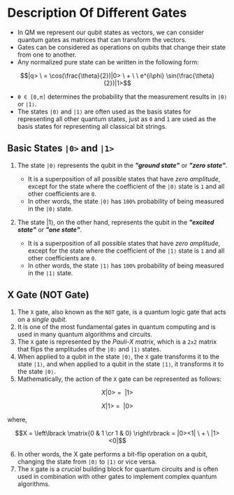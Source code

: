 # Description Of Different Gates

* In QM we represent our qubit states as vectors, we can consider quantum gates as matrices that can transform the vectors.
* Gates can be considered as operations on qubits that change their state from one to another.
* Any normalized pure state can be written in the following form:
 ```math
 |q> \ = \cos(\frac{\theta}{2})|0> \ + \ \ e^{i\phi} \sin(\frac{\theta}{2})|1>
 ```
* ` θ ∈ [0,π] ` determines the probability that the measurement results in `|0⟩` or `|1⟩`.
* The states `|0⟩` and `|1⟩` are often used as the basis states for representing all other quantum states, just as `0` and `1` are used as the basis states for representing all classical bit strings. 


## Basic States `|0>` and `|1>`

1. The state `|0⟩` represents the qubit in the **_"ground state"_** or **_"zero state"_**.

    - It is a superposition of all possible states that have *zero amplitude*, except for the state where the coefficient of the `|0⟩` state is `1` and all other coefficients are `0`. 
    - In other words, the state `|0⟩` has `100%` probability of being measured in the `|0⟩` state.


2. The state |1⟩, on the other hand, represents the qubit in the **_"excited state"_** or **_"one state"_**. 
    - It is a superposition of all possible states that have *zero amplitude*, except for the state where the coefficient of the `|1⟩` state is `1` and all other coefficients are `0`.
    - In other words, the state `|1⟩` has `100%` probability of being measured in the `|1⟩` state.


## X Gate (NOT Gate)

1. The `X` gate, also known as the `NOT` gate, is a quantum logic gate that acts on a *single qubit*. 
2. It is one of the most fundamental gates in quantum computing and is used in many quantum algorithms and circuits.
3. The `X` gate is represented by the *Pauli-X matrix*, which is a `2x2` matrix that flips the amplitudes of the `|0⟩` and `|1⟩` states.
4. When applied to a qubit in the state `|0⟩`, the `X` gate transforms it to the state `|1⟩`, and when applied to a qubit in the state `|1⟩`, it transforms it to the state `|0⟩`.
5. Mathematically, the action of the `X` gate can be represented as follows:
```math
X|0> \ = \ \ |1>
```
```math
X|1> \ = \ \ |0>
```
where,
```math
X = \left\lbrack \matrix{0 & 1 \cr 1 & 0} \right\rbrack = |0><1| \ + \ |1><0|
```
6. In other words, the X gate performs a bit-flip operation on a qubit, changing the state from `|0⟩` to `|1⟩` or vice versa. 
7. The `X` gate is a *crucial* building block for quantum circuits and is often used in combination with other gates to implement complex quantum algorithms.


